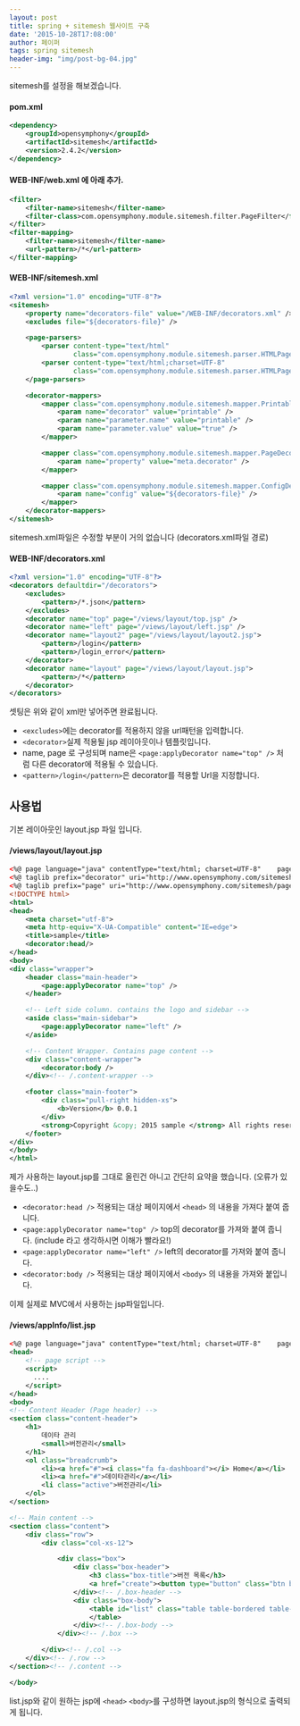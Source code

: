 ```yaml
---
layout: post
title: spring + sitemesh 웹사이트 구축
date: '2015-10-28T17:08:00'
author: 페이퍼
tags: spring sitemesh
header-img: "img/post-bg-04.jpg"
---
```


sitemesh를 설정을 해보겠습니다.

#### pom.xml
```xml
<dependency>
    <groupId>opensymphony</groupId>
    <artifactId>sitemesh</artifactId>
    <version>2.4.2</version>
</dependency>
```


#### WEB-INF/web.xml 에 아래 추가.
```xml
<filter>
    <filter-name>sitemesh</filter-name>
    <filter-class>com.opensymphony.module.sitemesh.filter.PageFilter</filter-class>
</filter>
<filter-mapping>
    <filter-name>sitemesh</filter-name>
    <url-pattern>/*</url-pattern>
</filter-mapping>
```

#### WEB-INF/sitemesh.xml
```xml
<?xml version="1.0" encoding="UTF-8"?>
<sitemesh>
    <property name="decorators-file" value="/WEB-INF/decorators.xml" />
    <excludes file="${decorators-file}" />

    <page-parsers>
        <parser content-type="text/html"
                class="com.opensymphony.module.sitemesh.parser.HTMLPageParser" />
        <parser content-type="text/html;charset=UTF-8"
                class="com.opensymphony.module.sitemesh.parser.HTMLPageParser" />
    </page-parsers>

    <decorator-mappers>
        <mapper class="com.opensymphony.module.sitemesh.mapper.PrintableDecoratorMapper">
            <param name="decorator" value="printable" />
            <param name="parameter.name" value="printable" />
            <param name="parameter.value" value="true" />
        </mapper>

        <mapper class="com.opensymphony.module.sitemesh.mapper.PageDecoratorMapper" >
            <param name="property" value="meta.decorator" />
        </mapper>

        <mapper class="com.opensymphony.module.sitemesh.mapper.ConfigDecoratorMapper">
            <param name="config" value="${decorators-file}" />
        </mapper>
    </decorator-mappers>
</sitemesh>
```
sitemesh.xml파일은 수정할 부분이 거의 없습니다 (decorators.xml파일 경로) 

#### WEB-INF/decorators.xml
```xml
<?xml version="1.0" encoding="UTF-8"?>
<decorators defaultdir="/decorators">
    <excludes>
        <pattern>/*.json</pattern>
    </excludes>
    <decorator name="top" page="/views/layout/top.jsp" />
    <decorator name="left" page="/views/layout/left.jsp" />
    <decorator name="layout2" page="/views/layout/layout2.jsp">
        <pattern>/login</pattern>
        <pattern>/login_error</pattern>
    </decorator>
    <decorator name="layout" page="/views/layout/layout.jsp">
        <pattern>/*</pattern>
    </decorator>
</decorators>
```
셋팅은 위와 같이 xml만 넣어주면 완료됩니다.
- ```<excludes>```에는 decorator를 적용하지 않을 url패턴을 입력합니다.
- ```<decorator>```실제 적용될 jsp 레이아웃이나 템플릿입니다.
- name, page 로 구성되며 name은 ```<page:applyDecorator name="top" />``` 처럼 다른 decorator에 적용될 수 있습니다.
- ```<pattern>/login</pattern>```은 decorator를 적용할 Url을 지정합니다. 


## 사용법

기본 레이아웃인 layout.jsp 파일 입니다.
#### /views/layout/layout.jsp
```xml
<%@ page language="java" contentType="text/html; charset=UTF-8"    pageEncoding="UTF-8"%>
<%@ taglib prefix="decorator" uri="http://www.opensymphony.com/sitemesh/decorator"%>
<%@ taglib prefix="page" uri="http://www.opensymphony.com/sitemesh/page" %>
<!DOCTYPE html>
<html>
<head>
    <meta charset="utf-8">
    <meta http-equiv="X-UA-Compatible" content="IE=edge">
    <title>sample</title>
    <decorator:head/>
</head>
<body>
<div class="wrapper">
    <header class="main-header">
        <page:applyDecorator name="top" />
    </header>

    <!-- Left side column. contains the logo and sidebar -->
    <aside class="main-sidebar">
        <page:applyDecorator name="left" />
    </aside>

    <!-- Content Wrapper. Contains page content -->
    <div class="content-wrapper">
        <decorator:body />
    </div><!-- /.content-wrapper -->

    <footer class="main-footer">
        <div class="pull-right hidden-xs">
            <b>Version</b> 0.0.1
        </div>
        <strong>Copyright &copy; 2015 sample </strong> All rights reserved.
    </footer>
</div>
</body>
</html>
```

제가 사용하는 layout.jsp를 그대로 올린건 아니고 간단히 요약을 했습니다.  (오류가 있을수도..)
- ```<decorator:head />``` 적용되는 대상 페이지에서 ```<head>``` 의 내용을 가져다 붙여 줍니다.
- ```<page:applyDecorator name="top" />``` top의 decorator를 가져와 붙여 줍니다. (include 라고 생각하시면 이해가 빨라요!)
- ```<page:applyDecorator name="left" />``` left의 decorator를 가져와 붙여 줍니다.
- ```<decorator:body />``` 적용되는 대상 페이지에서 ```<body>``` 의 내용을 가져와 붙입니다.

이제 실제로 MVC에서 사용하는 jsp파일입니다.

#### /views/appInfo/list.jsp
```xml
<%@ page language="java" contentType="text/html; charset=UTF-8"    pageEncoding="UTF-8"%>
<head>
    <!-- page script -->
    <script>
      ....
    </script>
</head>
<body>
<!-- Content Header (Page header) -->
<section class="content-header">
    <h1>
        데이타 관리
        <small>버전관리</small>
    </h1>
    <ol class="breadcrumb">
        <li><a href="#"><i class="fa fa-dashboard"></i> Home</a></li>
        <li><a href="#">데이타관리</a></li>
        <li class="active">버전관리</li>
    </ol>
</section>

<!-- Main content -->
<section class="content">
    <div class="row">
        <div class="col-xs-12">

            <div class="box">
                <div class="box-header">
                    <h3 class="box-title">버전 목록</h3>
                    <a href="create"><button type="button" class="btn btn-primary btn-lg pull-right">신규 추가</button></a>
                </div><!-- /.box-header -->
                <div class="box-body">
                    <table id="list" class="table table-bordered table-hover">
                    </table>
                </div><!-- /.box-body -->
            </div><!-- /.box -->

        </div><!-- /.col -->
    </div><!-- /.row -->
</section><!-- /.content -->

</body>
```

list.jsp와 같이 원하는 jsp에 ```<head>```  ```<body>```를 구성하면 layout.jsp의 형식으로 출력되게 됩니다.

